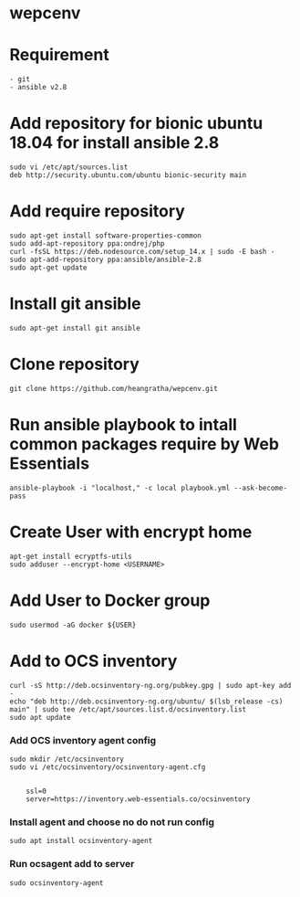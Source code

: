 # wepcenv

# Requirement

    - git
    - ansible v2.8

# Add repository for bionic ubuntu 18.04 for install ansible 2.8

    sudo vi /etc/apt/sources.list
    deb http://security.ubuntu.com/ubuntu bionic-security main

# Add require repository

    sudo apt-get install software-properties-common
    sudo add-apt-repository ppa:ondrej/php
    curl -fsSL https://deb.nodesource.com/setup_14.x | sudo -E bash -
    sudo apt-add-repository ppa:ansible/ansible-2.8
    sudo apt-get update

# Install git ansible

    sudo apt-get install git ansible

# Clone repository

    git clone https://github.com/heangratha/wepcenv.git

# Run ansible playbook to intall common packages require by Web Essentials

    ansible-playbook -i "localhost," -c local playbook.yml --ask-become-pass

# Create User with encrypt home

    apt-get install ecryptfs-utils
    sudo adduser --encrypt-home <USERNAME>

# Add User to Docker group

    sudo usermod -aG docker ${USER}

# Add to OCS inventory

    curl -sS http://deb.ocsinventory-ng.org/pubkey.gpg | sudo apt-key add -
    echo "deb http://deb.ocsinventory-ng.org/ubuntu/ $(lsb_release -cs) main" | sudo tee /etc/apt/sources.list.d/ocsinventory.list
    sudo apt update

### Add OCS inventory agent config

    sudo mkdir /etc/ocsinventory
    sudo vi /etc/ocsinventory/ocsinventory-agent.cfg


        ssl=0
        server=https://inventory.web-essentials.co/ocsinventory

### Install agent and choose no do not run config

    sudo apt install ocsinventory-agent

### Run ocsagent add to server

    sudo ocsinventory-agent
